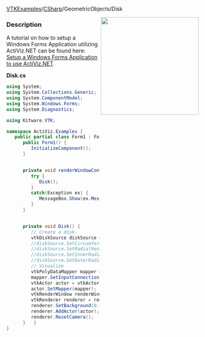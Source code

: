 [VTKExamples](Home)/[CSharp](CSharp)/GeometricObjects/Disk

<img align="right" src="https://github.com/lorensen/VTKExamples/raw/master/Testing/Baseline/GeometricObjects/TestDisk.png" width="256" />

### Description
A tutorial on how to setup a Windows Forms Application utilizing ActiViz.NET can be found here: [Setup a Windows Forms Application to use ActiViz.NET](http://www.vtk.org/Wiki/VTK/CSharp/ActiViz.NET)

**Disk.cs**
```csharp
using System;
using System.Collections.Generic;
using System.ComponentModel;
using System.Windows.Forms;
using System.Diagnostics;

using Kitware.VTK;

namespace ActiViz.Examples {
   public partial class Form1 : Form {
      public Form1() {
         InitializeComponent();
      }


      private void renderWindowControl1_Load(object sender, EventArgs e) {
         try {
            Disk();
         }
         catch(Exception ex) {
            MessageBox.Show(ex.Message, "Exception", MessageBoxButtons.OK);
         }
      }


      private void Disk() {
         // Create a disk.  
         vtkDiskSource diskSource = vtkDiskSource.New();
         //diskSource.SetCircumferentialResolution(16);
         //diskSource.SetRadialResolution(16);
         //diskSource.SetInnerRadius(0.25);
         //diskSource.SetOuterRadius(1.25);
         // Visualize
         vtkPolyDataMapper mapper = vtkPolyDataMapper.New();
         mapper.SetInputConnection(diskSource.GetOutputPort());
         vtkActor actor = vtkActor.New();
         actor.SetMapper(mapper);
         vtkRenderWindow renderWindow = renderWindowControl1.RenderWindow;
         vtkRenderer renderer = renderWindow.GetRenderers().GetFirstRenderer();
         renderer.SetBackground(0.2, 0.3, 0.4);
         renderer.AddActor(actor);
         renderer.ResetCamera();
      }   }
}
```
